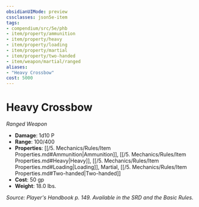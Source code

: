 ```yaml
---
obsidianUIMode: preview
cssclasses: json5e-item
tags:
- compendium/src/5e/phb
- item/property/ammunition
- item/property/heavy
- item/property/loading
- item/property/martial
- item/property/two-handed
- item/weapon/martial/ranged
aliases: 
- "Heavy Crossbow"
cost: 5000
---
```

# Heavy Crossbow
*Ranged Weapon*  

- **Damage**: 1d10 P
- **Range**: 100/400
- **Properties**: [[/5. Mechanics/Rules/Item Properties.md#Ammunition\|Ammunition]], [[/5. Mechanics/Rules/Item Properties.md#Heavy\|Heavy]], [[/5. Mechanics/Rules/Item Properties.md#Loading\|Loading]], Martial, [[/5. Mechanics/Rules/Item Properties.md#Two-handed\|Two-handed]]
- **Cost**: 50 gp
- **Weight**: 18.0 lbs.

*Source: Player's Handbook p. 149. Available in the SRD and the Basic Rules.*